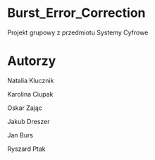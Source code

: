 # Burst_Error_Correction
Projekt grupowy z przedmiotu Systemy Cyfrowe

# Autorzy

Natalia Klucznik

Karolina Ciupak

Oskar Zając

Jakub Dreszer

Jan Burs

Ryszard Ptak

